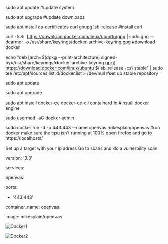 sudo apt update     #update system

sudo apt upgrade    #update downloads

sudo apt install ca-certificates curl gnupg lsb-release     #install curl

curl -fsSL https://download.docker.com/linux/ubuntu/gpg | sudo gpg --dearmor -o /usr/share/keyrings/docker-archive-keyring.gpg      #download docker

echo "deb [arch=$(dpkg --print-architecture) signed-by=/usr/share/keyrings/docker-archive-keyring.gpg] https://download.docker.com/linux/ubuntu $(lsb_release -cs) stable" | sudo tee /etc/apt/sources.list.d/docker.list > /dev/null     #set up stable repository

sudo apt update

sudo apt upgrade

sudo apt install docker-ce docker-ce-cli containerd.io     #install docker engine 

sudo usermod -aG docker admin

sudo docker run -d -p 443:443 --name openvas mikesplain/openvas   #run docker
make sure the cpu isn't running at 100%
open firefox and go to https://localhosts/

Set up a target with your ip adress
Go to scans and do a vulnerbility scan


version: '3.3'

services:

openvas:

ports:

- '443:443'
 
 container_name: openvas
 
 image: mikesplain/openvas
 
 ![Docker1](https://user-images.githubusercontent.com/45412924/142095891-5e4b8192-7e74-498c-b640-d449ab6e7cb6.PNG)

![Docker2](https://user-images.githubusercontent.com/45412924/142095924-54ce44e4-77f0-442b-b45c-b0e2f4ba28bd.PNG)
